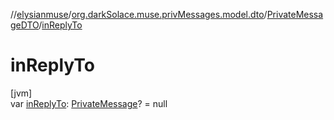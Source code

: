 //[elysianmuse](../../../index.md)/[org.darkSolace.muse.privMessages.model.dto](../index.md)/[PrivateMessageDTO](index.md)/[inReplyTo](in-reply-to.md)

# inReplyTo

[jvm]\
var [inReplyTo](in-reply-to.md): [PrivateMessage](../../org.darkSolace.muse.privMessages.model/-private-message/index.md)? =
null
